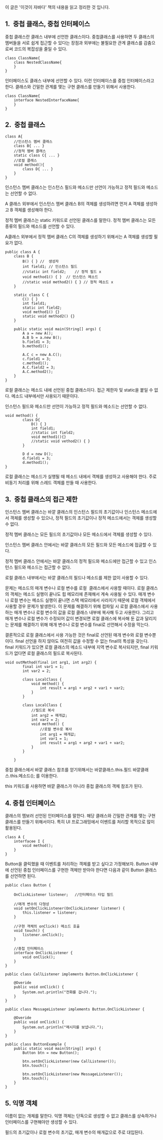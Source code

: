 이 글은 '이것이 자바다' 책의 내용을 읽고 정리한 것 입니다.

## 1.  중첩 클래스, 중첩 인터페이스

중첩 클래스란 클래스 내부에 선언한 클래스이다. 중첩클래스를 사용하면 두 클래스의 멤버들을 서로 쉽게 접근할 수 있다는 장점과 외부에는 불필요한 관계 클래스를 감춤으로써 코드의 복잡성을 줄일 수 있다.

```
class ClassName{
	class NestedClassName{
    }
}
```

인터페이스도 클래스 내부에 선언할 수 있다. 이런 인터페이스를 중첩 인터페이스라고 한다. 클래스와 긴밀한 관계를 맺는 구현 클래스를 만들기 위해서 사용한다.

```
class ClassName{
	interface NestedInterfaceName{
    }
}
```

## 2.  중첩 클래스

```
class A{
	//인스턴스 멤버 클래스
    class B{ ... }
    //정적 멤버 클래스
    static class C{ ... }
    //로컬 클래스
    void method(){
    	class D{ ... }
    }
}
```

인스턴스 멤버 클래스는 인스턴스 필드와 메소드만 선언이 가능하고 정적 필드와 메소드는 선언할 수 없다.

A 클래스 외부에서 인스턴스 멤버 클래스 B의 객체를 생성하려면 먼저 A 객체를 생성하고 B 객체를 생성해야 한다.

정적 멤버 클래스는 static 키워드로 선언된 클래스를 말한다. 정적 멤버 클래스는 모든 종류의 필드와 메소드를 선언할 수 있다.

A클래스 외부에서 정적 멤버 클래스 C의 객체를 생성하기 위해서는 A 객체를 생성할 필요가 없다.

```
public class A {
    class B {
        B() { } //  생성자
        int field1; // 인스턴스 필드
        //static int field2;    // 정적 필드 x
        void method1() { }  // 인스턴스 메소드
        //static void method2() { } // 정적 메소드 x
    }
    
    static class C {
        C() { }
        int field1;
        static int field2;
        void method1() {}
        static void method2() {}
    }

    public static void main(String[] args) {
        A a = new A();
        A.B b = a.new B();
        b.field1 = 3;
        b.method1();
        
        A.C c = new A.C();
        c.field1 = 3;
        c.method1();
        A.C.field2 = 3;
        A.C.method2();
    }
}
```

로컬 클래스는 메소드 내에 선언된 중첩 클래스이다. 접근 제한자 및 static을 붙일 수 없다. 메소드 내부에서만 사용되기 때문이다.

인스턴스 필드와 메소드만 선언이 가능하고 정적 필드와 메소드는 선언할 수 없다.

```
void method() {
        class D{
            D() { }
            int field1;
            //static int field2;
            void method1(){}
            //static void vethod2() { }
        }
        
        D d = new D();
        d.field1 = 3;
        d.method1();
}
```

로컬 클래스는 메소드가 실행될 때 메소드 내에서 객체를 생성하고 사용해야 한다. 주로 비동기 처리를 위해 스레드 객체를 만들 때 사용한다.

## 3.  중첩 클래스의 접근 제한

인스턴스 멤버 클래스는 바깥 클래스의 인스턴스 필드의 초기값이나 인스턴스 메소드에서 객체를 생성할 수 있으나, 정적 필드의 초기값이나 정적 메소드에서는 객체를 생성할 수 없다.

정적 멤버 클래스는 모든 필드의 초기값이나 모든 메소드에서 객체를 생성할 수 있다.

인스턴스 멤버 클래스 안에서는 바깥 클래스의 모든 필드와 모든 메소드에 접글할 수 있다.

정적 멤버 클래스 안에서는 바깥 클래스의 정적 필드와 메소드에만 접근할 수 있고 인스턴스 필드와 메소드는 접근할 수 없다.

로컬 클래스 내부에서는 바깥 클래스의 필드나 메소드를 제한 없이 사용할 수 있다.

문제는 메소드의 매개 변수나 로컬 변수를 로컬  클래스에서 사용할 때이다. 로컬 클래스의 객체는 메소드 실행이 끝나도 힙 메모리에 존재해서 계속 사용될 수 있다. 매개 변수나 로컬 변수는 메소드 실행이 끝나면 스택 메모리에서 사라지기 때문에 로컬 객체에서 사용할 경우 문제가 발생한다. 이 문제를 해결하기 위해 컴파일 시 로컬 클래스에서 사용하는 매개 변수나 로컬 변수의 값을 로컬 클래스 내부에 복사해 두고 사용한다. 그리고 매개 변수나 로컬 변수가 수정되어 값이 변경되면 로컬 클래스에 복사해 둔 값과 달리지는 문제를 해결하기 위해 매개 변수나 로컬 변수를 final로 선언해서 수정을 막는다.

결론적으로 로컬 클래스에서 사용 가능한 것은 final로 선언된 매개 변수와 로컬 변수뿐이다. final 선언을 하지 않아도 여전히 값을 수정할 수 없는 final의 특성을 갖는다. final 키워드가 있으면 로컬 클래스의 메소드 내부에 지역 변수로 복사되지만, final 키워드가 없다면 로컬 클래스의 필드로 복사된다.

```
void outMethod(final int arg1, int arg2) {
        final int var1 = 1;
        int var2 = 2;

        class LocalClass {
            void method() {
                int result = arg1 + arg2 + var1 + var2;
            }
        }
        
        class LocalClass {
            //필드로 복사
            int arg2 = 매개값;
            int var2 = 2;
            void method() {
                //로컬 변수로 복사
                int arg1 = 매개값;
                int var1 = 1;
                int result = arg1 + arg2 + var1 + var2;
            }
        }
        
    }
```

중첩 클래스에서 바깥 클래스 참조를 얻기위해서는 바깥클래스.this.필드 바깥클래스.this.메소드(); 를 이용한다.

this 키워드를 사용하면 바깥 클래스가 아니라 중첩 클래스의 객체 참조가 된다.

## 4\. 중첩 인터페이스

클래스의 멤보러 선언된 인터페이스를 말한다. 해당 클래스와 긴밀한 관계를 맺는 구현 클래스를 만들기 위해서이다. 특히 UI 프로그래밍에서 이벤트를 처리할 목적으로 많이 활용된다.

```
class A {
	interfacee I {
    	void method();
    }
}
```

Button을 클릭했을 때 이벤트를 처리하는 객체를 받고 싶다고 가정해보자. Button 내부에 선언된 중첩 인터페이스를 구현한 객체만 받아야 한다면 다음과 같이 Button 클래스를 선언하면 된다.

```
public class Button {
	
    OnClickListener listener;	//인터페이스 타입 필드
    
    //매개 변수의 다형성
    void setOnClickListener(OnClickListener listener) {
    	this.listener = listener;
    }
    
    //구현 객체의 onClick() 메소드 호출
    void touch() {
    	listener.onClick();
    }
    
    //중첩 인터페이스
    interface OnClickListener {
    	void onClick();
    }
}
```

```
public class CallListener implements Button.OnClickListener {
	
    @Overide
    public void onClick() {
    	System.out.println("전화를 겁니다.");
    }
}
```

```
public class MessageListener implements Button.OnClickListener {
	
    @Overide
    public void onClick() {
    	System.out.println("메시지를 보냅니다.");
    }
}
```

```
public class ButtonExample {
    public static void main(String[] args) {
        Button btn = new Button();

        btn.setOnClickListener(new CallListener());
        btn.touch();

        btn.setOnClickListener(new MessageListener());
        btn.touch();
    }
}
```

## 5\. 익명 객체

이름이 없는 개체를 말한다. 익명 객체는 단독으로 생성할 수 없고 클래스를 상속하거나 인터페이스를 구현해야만 생성할 수 있다.

필드의 초기값이나 로컬 변수의 초기값, 매개 변수의 매개값으로 주로 대입된다.